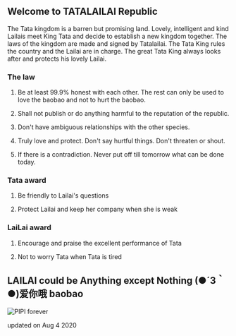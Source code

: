 ## Welcome to TATALAILAI Republic

The Tata kingdom is a barren but promising land. Lovely, intelligent and kind Lailais meet King Tata and decide to establish a new kingdom together. The laws of the kingdom are made and signed by Tatalailai. The Tata King rules the country and the Lailai are in charge. The great Tata King always looks after and protects his lovely Lailai.

### The law


1. Be at least 99.9% honest with each other. The rest can only be used to love the baobao and not to hurt the baobao.

2. Shall not publish or do anything harmful to the reputation of the republic.

3. Don't have ambiguous relationships with the other species.

4. Truly love and protect. Don't say hurtful things. Don't threaten or shout.

5. If there is a contradiction. Never put off till tomorrow what can be done today.


### Tata award

1. Be friendly to Lailai's questions

2. Protect Lailai and keep her company when she is weak



### LaiLai award

1. Encourage and praise the excellent performance of Tata

2. Not to worry Tata when Tata is tired


## **LAILAI could be Anything except Nothing (●´З｀●)爱你哦 baobao**


![PIPI forever](http://images5.fanpop.com/image/photos/31600000/Pikachu-Couple-pikachu-31692111-500-276.jpg)

updated on Aug 4 2020
